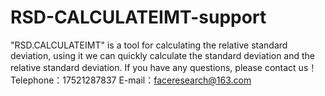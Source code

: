 # RSD-CALCULATEIMT-support

"RSD.CALCULATEIMT" is a tool for calculating the relative standard deviation, using it we can quickly calculate the standard deviation and the relative standard deviation. If you have any questions, please contact us！ Telephone：17521287837 E-mail：faceresearch@163.com
